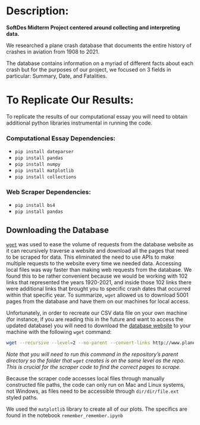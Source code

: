 # Description:
**SoftDes Midterm Project centered around collecting and interpreting data.**

We researched a plane crash database that documents the entire history of crashes in aviation from 1908 to 2021.

The database contains information on a myriad of different facts about each crash but for the purposes of our project, we focused on 3 fields in particular: Summary, Date, and Fatalities.

# To Replicate Our Results:

To replicate the results of our computational essay you will need to obtain additional python libraries instrumental in running the code.

### Computational Essay Dependencies:

- `pip install dateparser`
- `pip install pandas`
- `pip install numpy`
- `pip install matplotlib`
- `pip install collections`

### Web Scraper Dependencies:

- `pip install bs4`
- `pip install pandas`

## Downloading the Database

[`wget`](https://programminghistorian.org/en/lessons/automated-downloading-with-wget) was used to ease the volume of requests from the database website as it can recursively traverse a website and download all the pages that need to be scraped for data. This eliminated the need to use APIs to make multiple requests to the website every time we needed data. Accessing local files was way faster than making web requests from the database. We found this to be rather convenient because we would be working with 102 links that represented the years 1920-2021, and inside those 102 links there were additional links that brought you to specific crash dates that occurred within that specific year. To summarize, `wget` allowed us to download 5001 pages from the database and have them on our machines for local access.

Unfortunately, in order to recreate our CSV data file on your own machine (for instance, if you are reading this in the future and want to access the updated database) you will need to download the [database website](http://www.planecrashinfo.com/database.htm) to your machine with the following `wget` command:

``` bash
wget --recursive --level=2 --no-parent --convert-links http://www.planecrashinfo.com/database.htm
```

*Note that you will need to run this command in the repository’s parent directory so the folder that `wget` creates is on the same level as the repo. This is crucial for the scraper code to find the correct pages to scrape.*

Because the scraper code accesses local files through manually constructed file paths, the code can only run on Mac and Linux systems, not Windows, as files need to be accessible through `dir/dir/file.ext` styled paths.

We used the `matplotlib` library to create all of our plots. The specifics are found in the notebook `remember_remember.ipynb`
